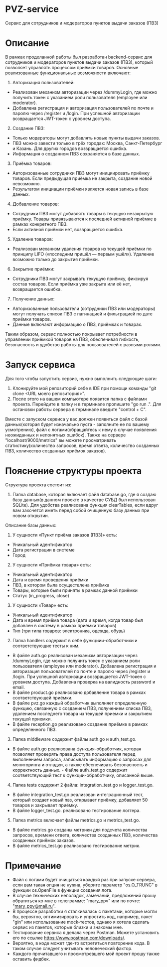 # PVZ-service
Сервис для сотрудников и модераторов пунктов выдачи заказов (ПВЗ)


# Описание

В рамках проделанной работы был разработан backend-сервис для сотрудников и модераторов пунктов выдачи заказов (ПВЗ), который позволяет управлять процессом приёмки товаров. Основные реализованные функциональные возможности включают:

1. Авторизация пользователей:
- Реализован механизм авторизации через /dummyLogin, где можно получить токен с указанием роли пользователя (employee или moderator).
- Добавлена регистрация и авторизация пользователей по почте и паролю через /register и /login. При успешной авторизации возвращается JWT-токен с уровнем доступа.
2. Создание ПВЗ:
- Только модераторы могут добавлять новые пункты выдачи заказов.
- ПВЗ можно завести только в трёх городах: Москва, Санкт-Петербург и Казань. Для других городов возвращается ошибка.
- Информация о созданном ПВЗ сохраняется в базе данных.
3. Приёмка товаров:
- Авторизованные сотрудники ПВЗ могут инициировать приёмку товаров. Если предыдущая приёмка не закрыта, создание новой невозможно.
- Результатом инициации приёмки является новая запись в базе данных.
4. Добавление товаров:
- Сотрудники ПВЗ могут добавлять товары в текущую незакрытую приёмку. Товары привязываются к последней активной приёмке в рамках конкретного ПВЗ.
- Если активной приёмки нет, возвращается ошибка.
5. Удаление товаров:
- Реализован механизм удаления товаров из текущей приёмки по принципу LIFO («последним пришёл — первым ушёл»). Удаление возможно только до закрытия приёмки.
6. Закрытие приёмки:
- Сотрудники ПВЗ могут закрывать текущую приёмку, фиксируя состав товаров. Если приёмка уже закрыта или её нет, возвращается ошибка.
7. Получение данных:
- Авторизованные пользователи (сотрудники ПВЗ или модераторы) могут получать список ПВЗ с пагинацией и фильтрацией по дате приёмки товаров.
- Данные включают информацию о ПВЗ, приёмках и товарах.

Таким образом, сервис полностью покрывает потребности в управлении приёмкой товаров на ПВЗ, обеспечивая гибкость, безопасность и удобство работы для пользователей с разными ролями.

# Запуск сервиса

Для того чтобы запустить сервис, нужно выполнить следующие шаги:

1. Клонируйте мой репозиторий себе в IDE при помощи команды "git clone <URL моего репозитория>".
2. После этого на вашем компьютере появится папка с файлами проекта. Перейдите в папку и в терминале пропишите "go run .". Для остановки работы сервера в терминале введите "control + C".

Вместе с запуском сервиса у вас должен появиться файл с базой данных(которая будет изначально пуста - заполните ее по вашему усмотрению), файл с логами(обращайтесь к нему в случае появления неожиданных и непонятных ошибок). Также на сервере "localhost/9000/metrics" вы можете просматривать статистику(количество запросов, время ответа, количество созданных ПВЗ, количество созданных приёмок заказов).

# Пояснение структуры проекта

Структура проекта состоит из:
1. Папка database, которая включает файл database.go, где я создаю базу данных(в данном проекте в качестве СУБД был использован SQLite). Для удобства реализована функция clearTables, если вдруг вам захочется иметь перед собой очищенную базу данных при новом открытии.

Описание базы данных: 

1. У сущности «Пункт приёма заказов (ПВЗ)» есть:
- Уникальный идентификатор
- Дата регистрации в системе
- Город

2. У сущности «Приёмка товара» есть:
- Уникальный идентификатор
- Дата и время проведения приёмки
- ПВЗ, в котором была осуществлена приёмка
- Товары, которые были приняты в рамках данной приёмки
- Статус (in_progress, close)

3. У сущности «Товар» есть:
- Уникальный идентификатор
- Дата и время приёма товара (дата и время, когда товар был добавлен в систему в рамках приёмки товаров)
- Тип (три типа товаров: электроника, одежда, обувь)

2. Папка handlers содержит в себе функциии-обработчики и соответствующие тесты к ним.

- В файле auth.go реализован механизм авторизации через /dummyLogin, где можно получить токен с указанием роли пользователя (employee или moderator). Добавлена регистрация и авторизация пользователей по почте и паролю через /register и /login. При успешной авторизации возвращается JWT-токен с уровнем доступа. Добавлена проверка на валидность password и email.
- В файле product.go реализовано добавление товара в рамках соответствующей приёмки.
- В файле pvz.go каждый обработчик выполняет определенную функцию, связанную с созданием ПВЗ, получением списка ПВЗ, удалением последнего товара из текущей приемки и закрытием текущей приемки. 
- В файле reception.go реализовано создание приёмке в рамках определенного ПВЗ.

3. Папка middleware содержит файлы auth.go и auth_test.go.

- В файле auth.go реализована функция-обработчик, которая позволяет проверять права доступа пользователя перед выполнением запроса, записывать информацию о запросах для мониторинга и отладки, а также обеспечивать безопасность и корректность данных. - Файле auth_test.go содержит соответствующий тест к функции-обработчику, описанной выше. 

4. Папка tests содержит 2 файла: integration_test.go и logger_test.go. 

- В файле integration_test.go реализован интеграционный тест, который создает новый пвз, открывает приёмку, добавляет 50 товаров и закрывает приёмку.
- В файле logger_test.go. реализовано тестирование логгера.

5. Папка metrics включает файлы metrics.go и metrics_test.go.

- В файле metrics.go созданы метрики для подсчета количества запросов, времени ответа, количества созданных ПВЗ, количества созданных приёмок заказов.
- В файле metrics_test.go реализовано тестирование метрик.

# Примечание

- Файл с логами будет очищаться каждый раз при запуске сервера, если вам такая опция не нужна, уберите параметр "os.O_TRUNC" в функции os.OpenFile в функции создания лога.
- В случае технических неполадок, замечаний, предложений прошу обратиться ко мне в телеграмме: "mary_ppv" или по почте: "mary_ppv@mail.ru".
- В процессе разработки я сталкивалась с пакетами, которые могли бы, вероятно, оптимизировать и упростить код, например, пакет "gin" или использование mock-тестов, однако я хотела сделать сервис из пакетов, которые близки и знакомы мне.
- Тестирование сервиса я делала через Postman. Можете установить его по ссылке https://www.postman.com/downloads/.
- Вероятно, в коде может где-то встретиться повторение кода. В таком случае следует учитывать человеческий фактор.
- Каждого прочитавшего и просмотревшего мой проект прошу также оставить фидбек.
